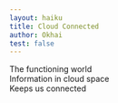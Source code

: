 ```yaml
---
layout: haiku
title: Cloud Connected
author: Okhai
test: false
---
```


The functioning world <br>
Information in cloud space <br>
Keeps us connected <br>
